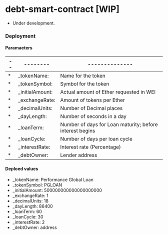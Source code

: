 # debt-smart-contract [WIP]
* Under development.



### Deployment

#### Paramaeters

|--|--------|--------------|
|--|--------|--------------|
|* | _tokenName: |  Name for the token |
|* |_tokenSymbol: | Symbol for the token |
|* |_initialAmount: | Actual amount of Ether requested in WEI |
|* |_exchangeRate: |  Amount of tokens per Ether |
|* |_decimalUnits: | Number of Decimal places |
|* |_dayLength: | Number of seconds in a day |
|* |_loanTerm: |  Number of days for Loan maturity; before interest begins |
|* |_loanCycle: | Number of days per loan cycle |
|* |_interestRate: | Interest rate (Percentage) |
|* |_debtOwner: | Lender address |

#### Deploed values
  * _tokenName:  Performance Global Loan
  * _tokenSymbol:  PGLOAN
  * _initialAmount: 500000000000000000000
  * _exchangeRate:   1
  * _decimalUnits:   18
  * _dayLength:  86400
  * _loanTerm:   60
  * _loanCycle: 30
  * _interestRate: 2
  * _debtOwner: address